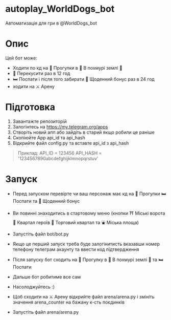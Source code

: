 # autoplay_WorldDogs_bot
Автоматизація для гри в @WorldDogs_bot

# Опис
Цей бот може:
- Ходити по кд на 🐾 Прогулки в 🌲 В похмурі землі 🌲
- 🍗 Перекусити раз в 12 год
- 🛏 Поспати і після того забирати 🎁 Щоденний бонус раз в 24 год
- ходити на ⚔️ Арену

# Підготовка
1. Завантажте репозиторій
2. Залогінтесь на https://my.telegram.org/apps
3. Створіть новий апп або зайдіть в старий якщо робили це раніше
4. Скопіюйте App api_id та api_hash
5. Відкрийте файл config.py та вставте api_id з api_hash
> Приклад:
> API_ID = 123456
> API_HASH = '1234567890abcdefghijklmnopqrstuv'

# Запуск
- Перед запуском перевірте чи ваш персонаж має кд на 🐾 Прогулки 🛏 Поспати та 🎁 Щоденний бонус
- Ви повинні знаходитись в стартовому меню (кнопки ⛩ Міські ворота 🏯 Квартал героїв 🏪 Торговий квартал та ⛲️ Міська площа)
- Запустіть файл bot/bot.py
- Якщо це перший запуск треба буде залогінитисть вказавши номер телефону телеграм акаунту та ввести код підтвердження
- Після запуску бот сходить на 🐾 Прогулку в 🌲 В похмурі землі 🌲 та 🛏 Поспати
- Дальше бот робитиме все сам
- Насолоджуйтесь :)

- Щоб сходити на ⚔️ Арену відкрийте файл arena/arena.py і змініть значення arena_counter на бажану к-сть поєдинків
- Запустіть файл arena/arena.py
